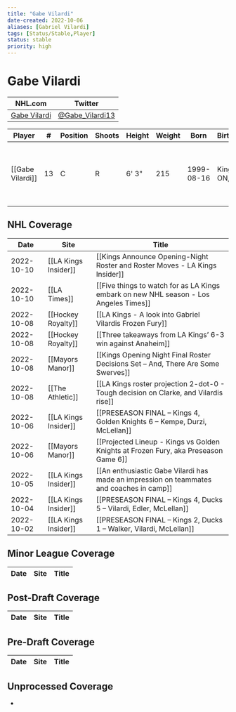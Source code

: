 ```yaml
---
title: "Gabe Vilardi"
date-created: 2022-10-06
aliases: [Gabriel Vilardi]
tags: [Status/Stable,Player]
status: stable
priority: high
---
```


# Gabe Vilardi

NHL.com | Twitter
-|-
[Gabe Vilardi](https://www.nhl.com/player/gabriel-vilardi-8480014) | [@Gabe_Vilardi13](https://twitter.com/Gabe_Vilardi13)

Player | \# | Position | Shoots | Height | Weight | Born | Birthplace | Draft 
-|-|-|-|-|-|-|-|-
[[Gabe Vilardi]] | 13 | C | R | 6' 3" | 215 | 1999-08-16 | Kingston, ON, CAN | 2017 LAK, 1st rd, 11th pk (11th overall)



## NHL  Coverage
Date | Site| Title
---|---|---
2022-10-10 | [[LA Kings Insider]] | [[Kings Announce Opening-Night Roster and Roster Moves - LA Kings Insider]]
2022-10-10 | [[LA Times]] | [[Five things to watch for as LA Kings embark on new NHL season - Los Angeles Times]]
2022-10-08 | [[Hockey Royalty]] | [[LA Kings - A look into Gabriel Vilardis Frozen Fury]]
2022-10-08 | [[Hockey Royalty]] | [[Three takeaways from LA Kings’ 6-3 win against Anaheim]]
2022-10-08 | [[Mayors Manor]] | [[Kings Opening Night Final Roster Decisions Set – And, There Are Some Swerves]]
2022-10-08 | [[The Athletic]] | [[LA Kings roster projection 2-dot-0 - Tough decision on Clarke, and Vilardis rise]]
2022-10-06 | [[LA Kings Insider]] | [[PRESEASON FINAL – Kings 4, Golden Knights 6 – Kempe, Durzi, McLellan]]
2022-10-06 | [[Mayors Manor]] | [[Projected Lineup - Kings vs Golden Knights at Frozen Fury, aka Preseason Game 6]]
2022-10-05 | [[LA Kings Insider]] |  [[An enthusiastic Gabe Vilardi has made an impression on teammates and coaches in camp]]
2022-10-04   | [[LA Kings Insider]]  | [[PRESEASON FINAL – Kings 4, Ducks 5 – Vilardi, Edler, McLellan]]
2022-10-02 | [[LA Kings Insider]] |  [[PRESEASON FINAL – Kings 2, Ducks 1 – Walker, Vilardi, McLellan]]



## Minor League Coverage
Date | Site |  Title
---|---|---




## Post-Draft Coverage
Date | Site |  Title
---|---|---



## Pre-Draft Coverage
Date | Site |  Title
---|---|---

## Unprocessed Coverage
- 
